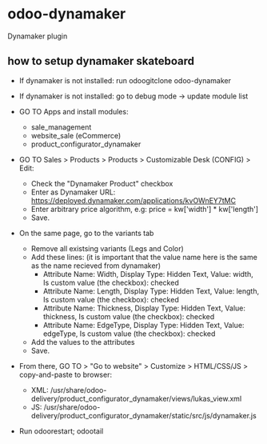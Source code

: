 # odoo-dynamaker
Dynamaker plugin

## how to setup dynamaker skateboard
* If dynamaker is not installed: run odoogitclone odoo-dynamaker

* If dynamaker is not installed: go to debug mode -> update module list

* GO TO Apps and install modules:
    * sale_management
    * website_sale (eCommerce)
    * product_configurator_dynamaker

* GO TO Sales > Products > Products > Customizable Desk (CONFIG) > Edit:
   * Check the "Dynamaker Product" checkbox
   * Enter as Dynamaker URL: https://deployed.dynamaker.com/applications/kvOWnEY7tMC
   * Enter arbitrary price algorithm, e.g: price = kw['width'] * kw['length']
   * Save.

* On the same page, go to the variants tab
   * Remove all existsing variants (Legs and Color)
   * Add these lines: (it is important that the value name here is the same as the name recieved from dynamaker)
      * Attribute Name: Width, Display Type: Hidden Text, Value: width, Is custom value (the checkbox): checked
      * Attribute Name: Length, Display Type: Hidden Text, Value: length, Is custom value (the checkbox): checked
      * Attribute Name: Thickness, Display Type: Hidden Text, Value: thickness, Is custom value (the checkbox): checked
      * Attribute Name: EdgeType, Display Type: Hidden Text, Value: edgeType, Is custom value (the checkbox): checked
   * Add the values to the attributes
   * Save.

* From there, GO TO > "Go to website" > Customize > HTML/CSS/JS > copy-and-paste to browser:
    * XML: /usr/share/odoo-delivery/product_configurator_dynamaker/views/lukas_view.xml
    * JS: /usr/share/odoo-delivery/product_configurator_dynamaker/static/src/js/dynamaker.js
    
* Run odoorestart; odootail
